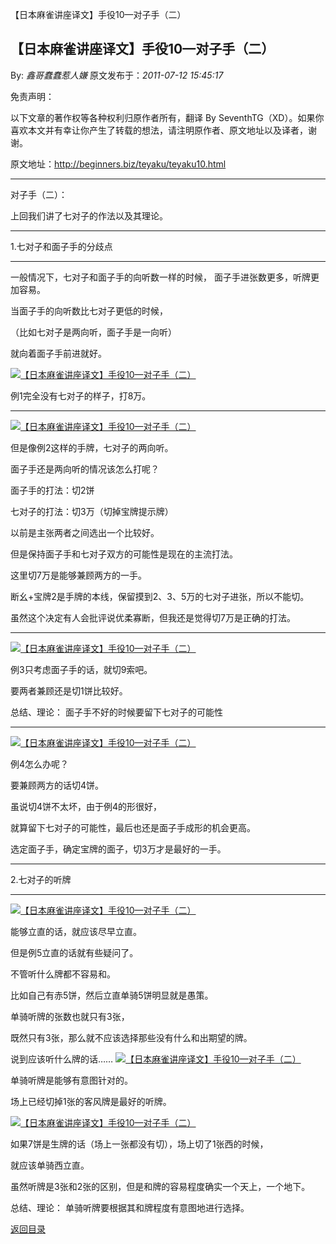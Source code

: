 【日本麻雀讲座译文】手役10—对子手（二）
## 【日本麻雀讲座译文】手役10—对子手（二）

By: *鑫哥蠢蠢惹人嫌* 原文发布于：*2011-07-12 15:45:17*

免责声明：

以下文章的著作权等各种权利归原作者所有，翻译 By
SeventhTG（XD）。如果你喜欢本文并有幸让你产生了转载的想法，请注明原作者、原文地址以及译者，谢谢。

原文地址：http://beginners.biz/teyaku/teyaku10.html

------------------------------------------------------------------------------------

对子手（二）：

上回我们讲了七对子的作法以及其理论。

------------------------------------------------------------------------------------

1.七对子和面子手的分歧点

------------------------------------------------------------------------------------

一般情况下，七对子和面子手的向听数一样的时候，
面子手进张数更多，听牌更加容易。

当面子手的向听数比七对子更低的时候，

（比如七对子是两向听，面子手是一向听）

就向着面子手前进就好。

[![【日本麻雀讲座译文】手役10&mdash;对子手（二）](http://s16.sinaimg.cn/middle/7f78b76fxa7dad2667a0f&amp;690)](http://photo.blog.sina.com.cn/showpic.html#blogid=7f78b76f0100ts77&url=http://s16.sinaimg.cn/orignal/7f78b76fxa7dad2667a0f)

例1完全没有七对子的样子，打8万。

------------------------------------------------------------------------------------
[![【日本麻雀讲座译文】手役10&mdash;对子手（二）](http://s13.sinaimg.cn/middle/7f78b76fxa7dad9338f4c&amp;690)](http://photo.blog.sina.com.cn/showpic.html#blogid=7f78b76f0100ts77&url=http://s13.sinaimg.cn/orignal/7f78b76fxa7dad9338f4c)

但是像例2这样的手牌，七对子的两向听。

面子手还是两向听的情况该怎么打呢？

面子手的打法：切2饼

七对子的打法：切3万（切掉宝牌提示牌）

以前是主张两者之间选出一个比较好。

但是保持面子手和七对子双方的可能性是现在的主流打法。

这里切7万是能够兼顾两方的一手。

断幺+宝牌2是手牌的本线，保留摸到2、3、5万的七对子进张，所以不能切。

虽然这个决定有人会批评说优柔寡断，但我还是觉得切7万是正确的打法。

------------------------------------------------------------------------------------
[![【日本麻雀讲座译文】手役10&mdash;对子手（二）](http://s14.sinaimg.cn/middle/7f78b76fxa7db1013f23d&amp;690)](http://photo.blog.sina.com.cn/showpic.html#blogid=7f78b76f0100ts77&url=http://s14.sinaimg.cn/orignal/7f78b76fxa7db1013f23d)

例3只考虑面子手的话，就切9索吧。

要两者兼顾还是切1饼比较好。

总结、理论：
面子手不好的时候要留下七对子的可能性

------------------------------------------------------------------------------------
[![【日本麻雀讲座译文】手役10&mdash;对子手（二）](http://s11.sinaimg.cn/middle/7f78b76fx772f830cf85a&amp;690)](http://photo.blog.sina.com.cn/showpic.html#blogid=7f78b76f0100ts77&url=http://s11.sinaimg.cn/orignal/7f78b76fx772f830cf85a)

例4怎么办呢？

要兼顾两方的话切4饼。

虽说切4饼不太坏，由于例4的形很好，

就算留下七对子的可能性，最后也还是面子手成形的机会更高。

选定面子手，确定宝牌的面子，切3万才是最好的一手。

------------------------------------------------------------------------------------

2.七对子的听牌

------------------------------------------------------------------------------------
[![【日本麻雀讲座译文】手役10&mdash;对子手（二）](http://s3.sinaimg.cn/middle/7f78b76fxa7db3a604f82&amp;690)](http://photo.blog.sina.com.cn/showpic.html#blogid=7f78b76f0100ts77&url=http://s3.sinaimg.cn/orignal/7f78b76fxa7db3a604f82)

能够立直的话，就应该尽早立直。

但是例5立直的话就有些疑问了。

不管听什么牌都不容易和。

比如自己有赤5饼，然后立直单骑5饼明显就是愚策。

单骑听牌的张数也就只有3张，

既然只有3张，那么就不应该选择那些没有什么和出期望的牌。

说到应该听什么牌的话……
[![【日本麻雀讲座译文】手役10&mdash;对子手（二）](http://s7.sinaimg.cn/middle/7f78b76fxa7dbce5ab336&amp;690)](http://photo.blog.sina.com.cn/showpic.html#blogid=7f78b76f0100ts77&url=http://s7.sinaimg.cn/orignal/7f78b76fxa7dbce5ab336)

单骑听牌是能够有意图针对的。

场上已经切掉1张的客风牌是最好的听牌。

[![【日本麻雀讲座译文】手役10&mdash;对子手（二）](http://s7.sinaimg.cn/middle/7f78b76fxa7dbdf51a226&amp;690)](http://photo.blog.sina.com.cn/showpic.html#blogid=7f78b76f0100ts77&url=http://s7.sinaimg.cn/orignal/7f78b76fxa7dbdf51a226)

如果7饼是生牌的话（场上一张都没有切），场上切了1张西的时候，

就应该单骑西立直。

虽然听牌是3张和2张的区别，但是和牌的容易程度确实一个天上，一个地下。

总结、理论：
单骑听牌要根据其和牌程度有意图地进行选择。

[返回目录](index.html)

